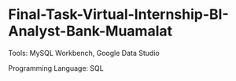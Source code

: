 # Final-Task-Virtual-Internship-BI-Analyst-Bank-Muamalat

Tools: MySQL Workbench, Google Data Studio

Programming Language: SQL
